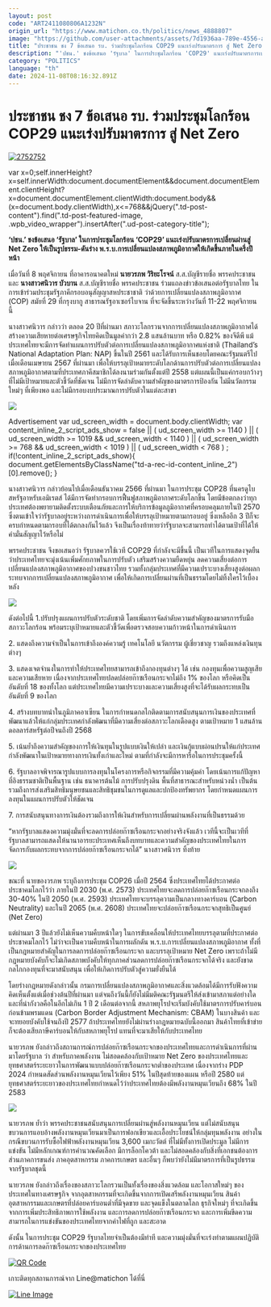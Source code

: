 ```yaml
---
layout: post
code: "ART2411080806A1232N"
origin_url: "https://www.matichon.co.th/politics/news_4888807"
image: "https://github.com/user-attachments/assets/7d1936aa-789e-4556-ad3b-bfaa3e987b41"
title: "ประชาชน ชง 7 ข้อเสนอ รบ. ร่วมประชุมโลกร้อน COP29 แนะเร่งปรับมาตรการ สู่ Net Zero"
description: "'ปชน.' ชงข้อเสนอ 'รัฐบาล' ในการประชุมโลกร้อน 'COP29' แนะเร่งปรับมาตรการเปลี่ยนผ่านสู่ Net Zero ให้เป็นรูปธรรม-ดันร่าง"
category: "POLITICS"
language: "th"
date: 2024-11-08T08:16:32.891Z
---
```


# ประชาชน ชง 7 ข้อเสนอ รบ. ร่วมประชุมโลกร้อน COP29 แนะเร่งปรับมาตรการ สู่ Net Zero

[![](https://www.matichon.co.th/wp-content/uploads/2024/11/2752752.jpg "2752752")](https://www.matichon.co.th/wp-content/uploads/2024/11/2752752.jpg)

var x=0;self.innerHeight?x=self.innerWidth:document.documentElement&&document.documentElement.clientHeight?x=document.documentElement.clientWidth:document.body&&(x=document.body.clientWidth),x<=768&&jQuery(".td-post-content").find(".td-post-featured-image, .wpb\_video\_wrapper").insertAfter(".ud-post-category-title");

**‘ปชน.’ ชงข้อเสนอ ‘รัฐบาล’ ในการประชุมโลกร้อน ‘COP29’ แนะเร่งปรับมาตรการเปลี่ยนผ่านสู่ Net Zero ให้เป็นรูปธรรม-ดันร่าง พ.ร.บ.การเปลี่ยนแปลงสภาพภูมิอากาศให้เกิดขึ้นภายในครึ่งปีหน้า**

เมื่อวันที่ 8 พฤศจิกายน ที่อาคารอนาคตใหม่ **นายวรภพ วิริยะโรจน์** ส.ส.บัญชีรายชื่อ พรรคประชาชน และ **นางสาวศนิวาร บัวบาน** ส.ส.บัญชีรายชื่อ พรรคประชาชน ร่วมแถลงข่าวข้อเสนอต่อรัฐบาลไทย ในการเข้าร่วมประชุมรัฐภาคีกรอบอนุสัญญาสหประชาชาติ ว่าด้วยการเปลี่ยนแปลงสภาพภูมิอากาศ (COP) สมัยที่ 29 ที่กรุงบากู สาธารณรัฐอาเซอร์ไบจาน ที่จะจัดขึ้นระหว่างวันที่ 11-22 พฤศจิกายน นี้

นางสาวศนิวาร กล่าวว่า ตลอด 20 ปีที่ผ่านมา สภาวะโลกรวนจากการเปลี่ยนแปลงสภาพภูมิอากาศได้สร้างความเสียหายต่อเศรษฐกิจไทยคิดเป็นมูลค่ากว่า 2.8 แสนล้านบาท หรือ 0.82% ของจีดีพี แม้ประเทศไทยจะมีการจัดทำแผนการปรับตัวต่อการเปลี่ยนแปลงสภาพภูมิอากาศแห่งชาติ (Thailand’s National Adaptation Plan: NAP) ขึ้นในปี 2561 และได้รับการเห็นชอบโดยคณะรัฐมนตรีไปเมื่อเดือนเมษายน 2567 ที่ผ่านมา เพื่อให้บรรลุเป้าหมายระดับโลกด้านการปรับตัวต่อการเปลี่ยนแปลงสภาพภูมิอากาศตามที่ประเทศภาคีสมาชิกได้ลงนามร่วมกันตั้งแต่ปี 2558 แต่แผนนี้เป็นแค่กรอบกว้างๆ ที่ไม่มีเป้าหมายและตัวชี้วัดที่ชัดเจน ไม่มีการจัดลำดับความสำคัญของมาตรการป้องกัน ไม่มีนวัตกรรมใหม่ๆ ที่เพียงพอ และไม่มีกรอบงบประมาณการปรับตัวในแต่ละสาขา

![](https://www.matichon.co.th/wp-content/uploads/2024/11/S__78438443_0.jpg)

Advertisement var ud\_screen\_width = document.body.clientWidth; var content\_inline\_2\_script\_ads\_show = false || ( ud\_screen\_width >= 1140 ) || ( ud\_screen\_width >= 1019 && ud\_screen\_width < 1140 ) || ( ud\_screen\_width >= 768 && ud\_screen\_width < 1019 ) || ( ud\_screen\_width < 768 ) ; if(!content\_inline\_2\_script\_ads\_show){ document.getElementsByClassName("td-a-rec-id-content\_inline\_2")\[0\].remove(); }

นางสาวศนิวาร กล่าวย้อนไปเมื่อเดือนธันวาคม 2566 ที่ผ่านมา ในการประชุม COP28 ที่นครดูไบ สหรัฐอาหรับเอมิเรตส์ ได้มีการจัดทำกรอบการฟื้นฟูสภาพภูมิอากาศระดับโลกขึ้น โดยมีข้อตกลงว่าทุกประเทศต้องพยายามติดตั้งระบบเตือนภัยและการให้บริการข้อมูลภูมิอากาศที่ครอบคลุมภายในปี 2570 ซึ่งตนเข้าใจว่ารัฐบาลอยู่ระหว่างการดำเนินการเพื่อให้บรรลุเป้าหมายตามกรอบอยู่ ซึ่งเหลืออีก 3 ปีก็จะครบกำหนดตามกรอบที่ได้ตกลงกันไว้แล้ว จึงเป็นเรื่องท้าทายว่ารัฐบาลจะสามารถทำได้ตามเป้าที่ได้ให้คำมั่นสัญญาไว้หรือไม่

พรรคประชาชน จึงขอเสนอว่า รัฐบาลควรใช้เวที COP29 ที่กำลังจะมีขึ้นนี้ เป็นเวทีในการแสดงจุดยืนว่าประเทศไทยจะมุ่งเน้นเพิ่มศักยภาพในการปรับตัว เสริมสร้างความยืดหยุ่น ลดความเสี่ยงต่อการเปลี่ยนแปลงสภาพภูมิอากาศของปวงชนชาวไทย รวมทั้งกลุ่มประเทศที่มีความเปราะบางเสี่ยงสูงต่อผลกระทบจากการเปลี่ยนแปลงสภาพภูมิอากาศ เพื่อให้เกิดการเปลี่ยนผ่านที่เป็นธรรมโดยไม่ทิ้งใครไว้เบื้องหลัง

![](https://www.matichon.co.th/wp-content/uploads/2024/11/S__78438440_0.jpg)

ดังต่อไปนี้ 1.ปรับปรุงแผนการปรับตัวระดับชาติ โดยเพิ่มการจัดลำดับความสำคัญของมาตรการรับมือสภาวะโลกร้อน พร้อมระบุเป้าหมายและตัวชี้วัดเพื่อตรวจสอบความก้าวหน้าในการดำเนินการ

2\. แสดงถึงความจำเป็นในการเข้าถึงองค์ความรู้ เทคโนโลยี นวัตกรรม ผู้เชี่ยวชาญ รวมถึงแหล่งเงินทุนต่างๆ

3\. แสดงเจตจำนงในการทำให้ประเทศไทยสามารถเข้าถึงกองทุนต่างๆ ได้ เช่น กองทุนเพื่อความสูญเสียและความเสียหาย เนื่องจากประเทศไทยปลดปล่อยก๊าซเรือนกระจกไม่ถึง 1% ของโลก หรือคิดเป็นอันดับที่ 18 ของทั้งโลก แต่ประเทศไทยมีความเปราะบางและความเสี่ยงสูงที่จะได้รับผลกระทบเป็นอันดับที่ 9 ของโลก

4\. สร้างบทบาทนำในภูมิภาคอาเซียน ในการกำหนดกลไกติดตามการสนับสนุนการเงินของประเทศที่พัฒนาแล้วให้แก่กลุ่มประเทศกำลังพัฒนาที่มีความเสี่ยงต่อสภาวะโลกเดือดสูง ตามเป้าหมาย 1 แสนล้านดอลลาร์สหรัฐต่อปีจนถึงปี 2568

5\. เน้นย้ำถึงความสำคัญของการให้เงินทุนในรูปแบบเงินให้เปล่า และเงินกู้แบบผ่อนปรนให้แก่ประเทศกำลังพัฒนาในเป้าหมายทางการเงินทั้งเก่าและใหม่ ตามที่กำลังจะมีการหารือในการประชุมครั้งนี้

6\. รัฐบาลอาจพิจารณารูปแบบการลงทุนในโครงการหรือกิจกรรมที่มีความคุ้มค่า โดยเน้นการแก้ปัญหาที่อิงธรรมชาติเป็นพื้นฐาน เช่น ธนาคารต้นไม้ การปรับปรุงดิน พื้นที่สาธารณะสำหรับหน่วงน้ำ เป็นต้น รวมถึงการส่งเสริมสิทธิมนุษยชนและสิทธิชุมชนในการดูแลและปกป้องทรัพยากร โดยกำหนดแผนการลงทุนในแผนการปรับตัวให้ชัดเจน

7\. การสนับสนุนทางการเงินต้องรวมถึงการให้เงินสำหรับการเปลี่ยนผ่านพลังงานที่เป็นธรรมด้วย

“หากรัฐบาลแสดงความมุ่งมั่นที่จะลดการปล่อยก๊าซเรือนกระจกอย่างจริงจังแล้ว เวทีนี้จะเป็นเวทีที่รัฐบาลสามารถแสดงให้นานาอารยะประเทศเห็นถึงบทบาทและความสำคัญของประเทศไทยในการจัดการกับผลกระทบจากการปล่อยก๊าซเรือนกระจกได้” นางสาวศนิวาร ทิ้งท้าย

![](https://www.matichon.co.th/wp-content/uploads/2024/11/S__78438445_0.jpg)

ขณะที่ นายของวรภพ ระบุถึงการประชุม COP26 เมื่อปี 2564 ซึ่งประเทศไทยได้ประกาศต่อประชาคมโลกไว้ว่า ภายในปี 2030 (พ.ศ. 2573) ประเทศไทยจะลดการปล่อยก๊าซเรือนกระจกลงถึง 30-40% ในปี 2050 (พ.ศ. 2593) ประเทศไทยจะบรรลุความเป็นกลางทางคาร์บอน (Carbon Neutrality) และในปี 2065 (พ.ศ. 2608) ประเทศไทยจะปล่อยก๊าซเรือนกระจกสุทธิเป็นศูนย์ (Net Zero)

แต่ผ่านมา 3 ปีแล้วยังไม่เห็นความคืบหน้าใดๆ ในการขับเคลื่อนให้ประเทศไทยบรรลุตามที่ประกาศต่อประชาคมโลกไว้ ไม่ว่าจะเป็นความคืบหน้าในการผลักดัน พ.ร.บ.การเปลี่ยนแปลงสภาพภูมิอากาศ ทั้งที่เป็นกฎหมายสำคัญในการลดการปล่อยก๊าซเรือนกระจก และบรรลุเป้าหมาย Net Zero เพราะถ้าไม่มีกฎหมายบังคับก็จะไม่เกิดสภาพบังคับให้ทุกภาคส่วนลดการปล่อยก๊าซเรือนกระจกได้จริง และยังขาดกลไกกองทุนที่จะมาสนับสนุน เพื่อให้เกิดการปรับตัวสู่ความยั่งยืนได้

โดยร่างกฎหมายดังกล่าวนั้น กรมการเปลี่ยนแปลงสภาพภูมิอากาศและสิ่งแวดล้อมได้มีการรับฟังความคิดเห็นตั้งแต่เมื่อช่วงต้นปีที่ผ่านมา แต่จนถึงวันนี้ก็ยังไม่มีมติคณะรัฐมนตรีให้ส่งเข้ามาสภาแต่อย่างใด และที่น่ากังวลคือในอีกไม่เกิน 1 ปี 2 เดือนต่อจากนี้ สหภาพยุโรปจะเริ่มบังคับใช้มาตรการปรับคาร์บอนก่อนข้ามพรมแดน (Carbon Border Adjustment Mechanism: CBAM) ในบางสินค้า และจะทยอยบังคับใช้จนถึงปี 2577 ถ้าประเทศไทยยังไม่ผ่านร่างกฎหมายฉบับนี้ออกมา สินค้าไทยที่เข้าข่ายก็จะต้องเสียภาษีคาร์บอนให้กับสหภาพยุโรป แทนที่จะมาเสียให้กับประเทศไทย

นายวรภพ ยังกล่าวถึงสถานการณ์การปล่อยก๊าซเรือนกระจกของประเทศไทยและการดำเนินการที่ผ่านมาโดยรัฐบาล ว่า สำหรับภาคพลังงาน ไม่สอดคล้องกับเป้าหมาย Net Zero ของประเทศไทยและยุทธศาสตร์ระยะยาวในการพัฒนาแบบปล่อยก๊าซเรือนกระจกต่ำของประเทศ เนื่องจากร่าง PDP 2024 กำหนดสัดส่วนพลังงานหมุนเวียนไว้เพียง 51% ในปีสุดท้ายของแผน หรือปี 2580 แต่ยุทธศาสตร์ระยะยาวของประเทศไทยกำหนดไว้ว่าประเทศไทยต้องมีพลังงานหมุนเวียนถึง 68% ในปี 2583

![](https://www.matichon.co.th/wp-content/uploads/2024/11/S__78438446_0.jpg)

นายวรภพ ย้ำว่า พรรคประชาชนสนับสนุนการเปลี่ยนผ่านสู่พลังงานหมุนเวียน แต่ไม่สนับสนุนขบวนการแอบอ้างพลังงานหมุนเวียนมาเป็นการฟอกเขียวและเอื้อประโยชน์ให้กลุ่มทุนพลังงาน อย่างในกรณีขบวนการรับซื้อไฟฟ้าพลังงานหมุนเวียน 3,600 เมกะวัตต์ ที่ไม่มีทั้งการเปิดประมูล ไม่มีการแข่งขัน ไม่มีหลักเกณฑ์การคำนวณคัดเลือก มีการล็อกโควต้า และไม่สอดคล้องกับสิ่งที่เอกชนต้องการ ส่วนภาคการขนส่ง ภาคอุตสาหกรรม ภาคการเกษตร และอื่นๆ ก็พบว่ายังไม่มีมาตรการที่เป็นรูปธรรมจากรัฐบาลชุดนี้

นายวรภพ ยังกล่าวถึงเรื่องของสภาวะโลกรวนเป็นทั้งเรื่องของสิ่งแวดล้อม และโอกาสใหม่ๆ ของประเทศในทางเศรษฐกิจ จากอุตสาหกรรมที่จะเกิดขึ้นจากการเปิดเสรีพลังงานหมุนเวียน สินค้าอุตสาหกรรมและเกษตรที่ปล่อยคาร์บอนต่ำที่มีจุดขาย และจุดแข็งในตลาดโลก ธุรกิจใหม่ๆ ที่จะเกิดขึ้นจากการเพิ่มประสิทธิภาพการใช้พลังงาน และการลดการปล่อยก๊าซเรือนกระจก และการเพิ่มขีดความสามารถในการแข่งขันของประเทศไทยจากค่าไฟที่ถูก และสะอาด

ดังนั้น ในการประชุม COP29 รัฐบาลไทยจำเป็นต้องมีท่าที และความมุ่งมั่นที่จะเร่งทำตามแผนปฏิบัติการด้านการลดก๊าซเรือนกระจกของประเทศไทย

[![QR Code](https://www.matichon.co.th/wp-content/uploads/2023/07/wob1371z.jpg)](https://lin.ee/ht0nDxX)

เกาะติดทุกสถานการณ์จาก Line@matichon ได้ที่นี่

[![Line Image](https://www.matichon.co.th/wp-content/uploads/2023/07/th.png)](https://lin.ee/ht0nDxX)
